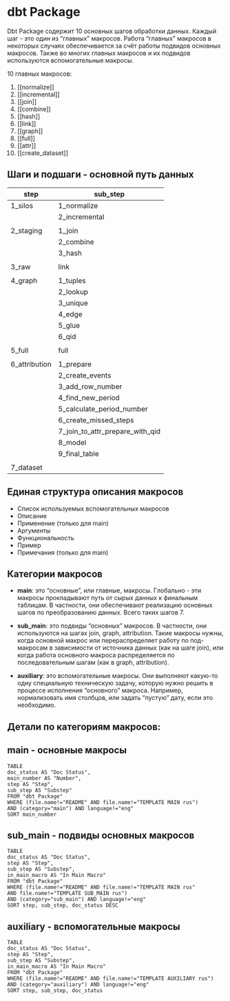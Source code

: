 # dbt Package

Dbt Package содержит 10 основных шагов обработки данных. Каждый шаг - это один из “главных” макросов. Работа “главных” макросов в некоторых случаях обеспечивается за счёт работы подвидов основных макросов. Также во многих главных макросов и их подвидов используются вспомогательные макросы.

10 главных макросов:
01. [[normalize]]
02. [[incremental]]
03. [[join]]
04. [[combine]]
05. [[hash]]
06. [[link]]
07. [[graph]]
08. [[full]] 
09. [[attr]]
10. [[create_dataset]]


## Шаги и подшаги - основной путь данных

| **step**      | **sub_step**                    |
| ------------- | ------------------------------- |
| 1_silos       | 1_normalize                     |
|               | 2_incremental                   |
|               |                                 |
| 2_staging     | 1_join                          |
|               | 2_combine                       |
|               | 3_hash                          |
|               |                                 |
| 3_raw         | link                            |
|               |                                 |
| 4_graph       | 1_tuples                        |
|               | 2_lookup                        |
|               | 3_unique                        |
|               | 4_edge                          |
|               | 5_glue                          |
|               | 6_qid                           |
|               |                                 |
| 5_full        | full                            |
|               |                                 |
| 6_attribution | 1_prepare                       |
|               | 2_create_events                 |
|               | 3_add_row_number                |
|               | 4_find_new_period               |
|               | 5_calculate_period_number       |
|               | 6_create_missed_steps           |
|               | 7_join_to_attr_prepare_with_qid |
|               | 8_model                         |
|               | 9_final_table                   |
|               |                                 |
| 7_dataset     |                                 |

## Единая структура описания макросов

- Список используемых вспомогательных макросов 
- Описание
- Применение (только для main)
- Аргументы
- Функциональность
- Пример
- Примечания (только для main)  

## Категории макросов

- **main**: это “основные”, или главные, макросы.  Глобально - эти макросы прокладывают путь от сырых данных к финальным таблицам. В частности, они обеспечивают реализацию основных шагов по преобразованию данных. Всего таких шагов 7.
  
- **sub_main**: это подвиды “основных” макросов. В частности, они используются на шагах join, graph, attribution. Такие макросы нужны, когда основной макрос или перераспределяет работу по под-макросам в зависимости от источника данных (как на шаге join), или когда работа основного макроса распределяется по последовательным шагам (как в graph, attribution).
  
- **auxiliary**: это вспомогательные макросы. Они выполняют какую-то одну специальную техническую задачу, которую нужно решить в процессе исполнения “основного” макроса. Например, нормализовать имя столбцов, или задать “пустую” дату, если это необходимо.

## Детали по категориям макросов:
## main - основные макросы

```dataview
TABLE 
doc_status AS "Doc Status",
main_number AS "Number", 
step AS "Step", 
sub_step AS "Substep"
FROM "dbt Package"
WHERE (file.name!="README" AND file.name!="TEMPLATE MAIN rus") 
AND (category="main") AND language!="eng"
SORT main_number
```

## sub_main - подвиды основных макросов

```dataview
TABLE 
doc_status AS "Doc Status",
step AS "Step", 
sub_step AS "Substep",
in_main_macro AS "In Main Macro"
FROM "dbt Package"
WHERE (file.name!="README" AND file.name!="TEMPLATE MAIN rus"
AND file.name!="TEMPLATE SUB_MAIN rus") 
AND (category="sub_main") AND language!="eng"
SORT step, sub_step, doc_status DESC 
```

## auxiliary - вспомогательные макросы

```dataview
TABLE 
doc_status AS "Doc Status",
step AS "Step", 
sub_step AS "Substep",
in_main_macro AS "In Main Macro"
FROM "dbt Package"
WHERE (file.name!="README" AND file.name!="TEMPLATE AUXILIARY rus") 
AND (category="auxiliary") AND language!="eng"
SORT step, sub_step, doc_status 
```
